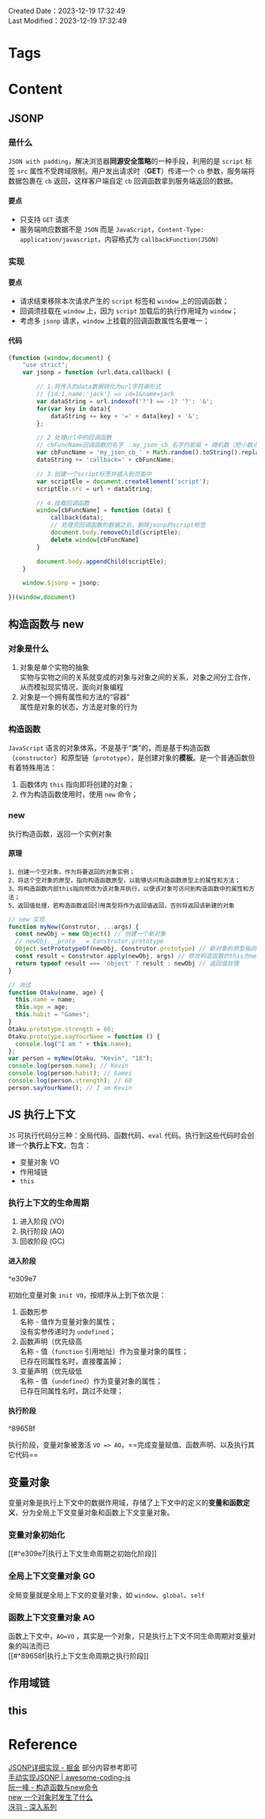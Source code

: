 Created Date：2023-12-19 17:32:49  
Last Modified：2023-12-19 17:32:49

# Tags

# Content

## JSONP

### 是什么

`JSON with padding`，解决浏览器**同源安全策略**的一种手段，利用的是 `script` 标签 `src` 属性不受跨域限制。用户发出请求时（**GET**）传递一个 `cb` 参数，服务端将数据包裹在 `cb` 返回，这样客户端自定 `cb` 回调函数拿到服务端返回的数据。

#### 要点

- 只支持 `GET` 请求
- 服务端响应数据不是 `JSON` 而是 `JavaScript`，`Content-Type: application/javascript`，内容格式为 `callbackFunction(JSON)`

### 实现

#### 要点

- 请求结束移除本次请求产生的 `script` 标签和 `window` 上的回调函数；
- 回调须挂载在 `window` 上，因为 `script` 加载后的执行作用域为 `window`；
- 考虑多 `jsonp` 请求，`window` 上挂载的回调函数属性名要唯一；

#### 代码

```ts
(function (window,document) {
    "use strict";
    var jsonp = function (url,data,callback) {

        // 1.将传入的data数据转化为url字符串形式
        // {id:1,name:'jack'} => id=1&name=jack
        var dataString = url.indexof('?') == -1? '?': '&';
        for(var key in data){
            dataString += key + '=' + data[key] + '&';
        };

        // 2 处理url中的回调函数
        // cbFuncName回调函数的名字 ：my_json_cb_名字的前缀 + 随机数（把小数点去掉）
        var cbFuncName = 'my_json_cb_' + Math.random().toString().replace('.','');
        dataString += 'callback=' + cbFuncName;

        // 3.创建一个script标签并插入到页面中
        var scriptEle = document.createElement('script');
        scriptEle.src = url + dataString;

        // 4.挂载回调函数
        window[cbFuncName] = function (data) {
            callback(data);
            // 处理完回调函数的数据之后，删除jsonp的script标签
            document.body.removeChild(scriptEle);
            delete window[cbFuncName]
        }

        document.body.appendChild(scriptEle);
    }

    window.$jsonp = jsonp;

})(window,document)

```

## 构造函数与 new

### 对象是什么

1. 对象是单个实物的抽象  
   实物与实物之间的关系就变成的对象与对象之间的关系，对象之间分工合作，从而模拟现实情况，面向对象编程
2. 对象是一个拥有属性和方法的“容器”  
   属性是对象的状态，方法是对象的行为

### 构造函数

`JavaScript` 语言的对象体系，不是基于“类”的，而是基于构造函数（`constructor`）和原型链（`prototype`），是创建对象的**模板**。是一个普通函数但有着特殊用法：

1. 函数体内 `this` 指向即将创建的对象；
2. 作为构造函数使用时，使用 `new` 命令；

### new

执行构造函数，返回一个实例对象

#### 原理

```ad-note
1、创建一个空对象，作为将要返回的对象实例；
2、将这个空对象的原型，指向构造函数原型，以能够访问构造函数原型上的属性和方法；
3、将构造函数内部this指向修改为该对象并执行，以便该对象可访问到构造函数中的属性和方法；
5、返回值处理，若构造函数返回引用类型将作为返回值返回，否则将返回该新建的对象
```

```js
// new 实现
function myNew(Construtor, ...args) {
  const newObj = new Object() // 创建一个新对象
  // newObj.__proto__ = Construtor.prototype
  Object.setPrototypeOf(newObj, Construtor.prototype) // 新对象的原型指向构造函数的原型
  const result = Construtor.apply(newObj, args) // 修改构造函数的this为newObj并执行
  return typeof result === 'object' ? result : newObj // 返回值处理
}

// 测试
function Otaku(name, age) {
  this.name = name;
  this.age = age;
  this.habit = "Games";
}
Otaku.prototype.strength = 60;
Otaku.prototype.sayYourName = function () {
  console.log("I am " + this.name);
};
var person = myNew(Otaku, "Kevin", "18");
console.log(person.name); // Kevin
console.log(person.habit); // Games
console.log(person.strength); // 60
person.sayYourName(); // I am Kevin
```

## JS 执行上下文

`JS` 可执行代码分三种：全局代码、函数代码、`eval` 代码。执行到这些代码时会创建一个**执行上下文**，包含：

- 变量对象 VO
- 作用域链
- `this`

### 执行上下文的生命周期

1. 进入阶段 (VO)
2. 执行阶段 (AO)
3. 回收阶段 (GC)

#### 进入阶段

^e309e7

初始化变量对象 `init VO`，按顺序从上到下依次是：

1. 函数形参  
   名称 - 值作为变量对象的属性；  
   没有实参传递时为 `undefined`；
2. 函数声明（优先级高  
   名称 - 值（`function` 引用地址）作为变量对象的属性；  
   已存在同属性名时，直接覆盖掉；
3. 变量声明（优先级低  
   名称 - 值（`undefined`）作为变量对象的属性；  
   已存在同属性名时，跳过不处理；

#### 执行阶段

^89658f

执行阶段，变量对象被激活 `VO => AO`，==完成变量赋值、函数声明、以及执行其它代码==

## 变量对象

变量对象是执行上下文中的数据作用域，存储了上下文中的定义的**变量和函数定义**，分为全局上下文变量对象和函数上下文变量对象。

### 变量对象初始化

[[#^e309e7|执行上下文生命周期之初始化阶段]]

### 全局上下文变量对象 GO

全局变量就是全局上下文的变量对象，如 `window`、`global`、`self`

### 函数上下文变量对象 AO

函数上下文中，`AO=VO` ，其实是一个对象，只是执行上下文不同生命周期对变量对象的叫法而已  
[[#^89658f|执行上下文生命周期之执行阶段]]

## 作用域链

## this

# Reference

[JSONP详细实现 - 掘金](https://juejin.cn/post/7034473926319144968) 部分内容参考即可  
[手动实现JSONP | awesome-coding-js](https://www.conardli.top/docs/JavaScript/%E6%89%8B%E5%8A%A8%E5%AE%9E%E7%8E%B0JSONP.html)  
[阮一峰 - 构造函数与new命令](https://javascript.ruanyifeng.com/oop/basic.html)  
[new 一个对象时发生了什么](https://jonny-wei.github.io/blog/base/javascript/prototype.html#%E9%97%AE%E9%A2%98)  
[冴羽 - 深入系列](https://jonny-wei.github.io/blog/base/javascript/VO.html)
